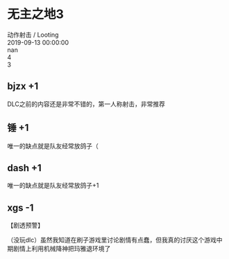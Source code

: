 



# 无主之地3
  
动作射击 / Looting  
2019-09-13 00:00:00  
nan  
4  
3
## bjzx +1


DLC之前的内容还是非常不错的，第一人称射击，非常推荐
## 锤 +1


唯一的缺点就是队友经常放鸽子（
## dash +1


唯一的缺点就是队友经常放鸽子+1
## xgs -1


【剧透预警】



（没玩dlc）虽然我知道在刷子游戏里讨论剧情有点蠢，但我真的讨厌这个游戏中期剧情上利用机械降神把玛雅退环境了